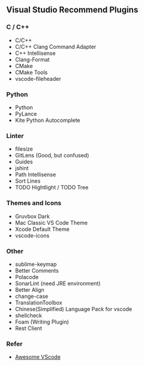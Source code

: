 Visual Studio Recommend Plugins
-------

### C / C++

- C/C++
- C/C++ Clang Command Adapter
- C++ Intellisense
- Clang-Format
- CMake
- CMake Tools
- vscode-fileheader

### Python

- Python
- PyLance
- Kite Python Autocomplete

### Linter

- filesize
- GitLens (Good, but confused)
- Guides
- jshint
- Path Intellisense
- Sort Lines
- TODO Hightlight / TODO Tree

### Themes and Icons

- Gruvbox Dark
- Mac Classic VS Code Theme
- Xcode Default Theme
- vscode-icons

### Other

- sublime-keymap
- Better Comments
- Polacode
- SonarLint (need JRE environment)
- Better Align
- change-case
- TranslationToolbox
- Chinese(Simplified) Language Pack for vscode
- shellcheck
- Foam (Writing Plugin)
- Rest Client

### Refer

- [Awesome VScode](https://github.com/viatsko/awesome-vscode)

